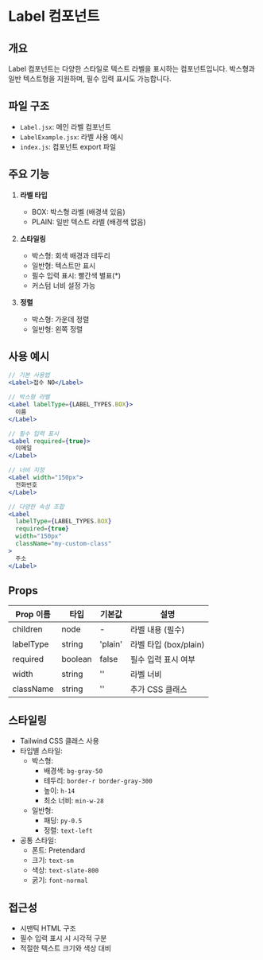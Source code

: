 # Label 컴포넌트

## 개요
Label 컴포넌트는 다양한 스타일로 텍스트 라벨을 표시하는 컴포넌트입니다. 박스형과 일반 텍스트형을 지원하며, 필수 입력 표시도 가능합니다.

## 파일 구조
- `Label.jsx`: 메인 라벨 컴포넌트
- `LabelExample.jsx`: 라벨 사용 예시
- `index.js`: 컴포넌트 export 파일

## 주요 기능
1. **라벨 타입**
   - BOX: 박스형 라벨 (배경색 있음)
   - PLAIN: 일반 텍스트 라벨 (배경색 없음)

2. **스타일링**
   - 박스형: 회색 배경과 테두리
   - 일반형: 텍스트만 표시
   - 필수 입력 표시: 빨간색 별표(*)
   - 커스텀 너비 설정 가능

3. **정렬**
   - 박스형: 가운데 정렬
   - 일반형: 왼쪽 정렬

## 사용 예시
```jsx
// 기본 사용법
<Label>접수 NO</Label>

// 박스형 라벨
<Label labelType={LABEL_TYPES.BOX}>
  이름
</Label>

// 필수 입력 표시
<Label required={true}>
  이메일
</Label>

// 너비 지정
<Label width="150px">
  전화번호
</Label>

// 다양한 속성 조합
<Label 
  labelType={LABEL_TYPES.BOX}
  required={true}
  width="150px"
  className="my-custom-class"
>
  주소
</Label>
```

## Props
| Prop 이름 | 타입 | 기본값 | 설명 |
|-----------|------|--------|------|
| children | node | - | 라벨 내용 (필수) |
| labelType | string | 'plain' | 라벨 타입 (box/plain) |
| required | boolean | false | 필수 입력 표시 여부 |
| width | string | '' | 라벨 너비 |
| className | string | '' | 추가 CSS 클래스 |

## 스타일링
- Tailwind CSS 클래스 사용
- 타입별 스타일:
  - 박스형:
    - 배경색: `bg-gray-50`
    - 테두리: `border-r border-gray-300`
    - 높이: `h-14`
    - 최소 너비: `min-w-28`
  - 일반형:
    - 패딩: `py-0.5`
    - 정렬: `text-left`
- 공통 스타일:
  - 폰트: Pretendard
  - 크기: `text-sm`
  - 색상: `text-slate-800`
  - 굵기: `font-normal`

## 접근성
- 시맨틱 HTML 구조
- 필수 입력 표시 시 시각적 구분
- 적절한 텍스트 크기와 색상 대비 